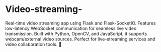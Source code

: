 # Video-streaming-
Real-time video streaming app using Flask and Flask-SocketIO. Features low-latency WebSocket communication for seamless live video transmission. Built with Python, OpenCV, and JavaScript, it supports webcam/external video sources. Perfect for live-streaming services and video collaboration tools. 🚀
